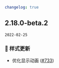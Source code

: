 ```yaml
changelog: true
```

## 2.18.0-beta.2

`2022-02-25`

### 💅 样式更新

- 优化显示动画 ([#733](https://github.com/arco-design/arco-design-vue/pull/733))

